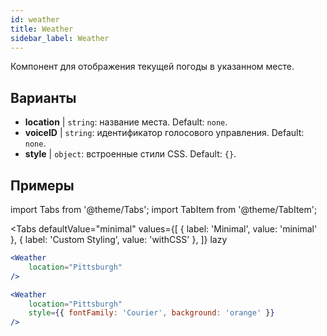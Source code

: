 ```yaml
---
id: weather 
title: Weather
sidebar_label: Weather
---
```


Компонент для отображения текущей погоды в указанном месте.

## Варианты

* __location__ | `string`: название места. Default: `none`.
* __voiceID__ | `string`: идентификатор голосового управления. Default: `none`.
* __style__ | `object`: встроенные стили CSS. Default: `{}`.


## Примеры

import Tabs from '@theme/Tabs';
import TabItem from '@theme/TabItem';

<Tabs
    defaultValue="minimal"
    values={[
        { label: 'Minimal', value: 'minimal' },
        { label: 'Custom Styling', value: 'withCSS' },
    ]}
    lazy
>
<TabItem value="minimal">

```jsx live
<Weather
    location="Pittsburgh"
/>
```

</TabItem>

<TabItem value="withCSS">

```jsx live
<Weather
    location="Pittsburgh"
    style={{ fontFamily: 'Courier', background: 'orange' }}
/>
```

</TabItem>

</Tabs>



